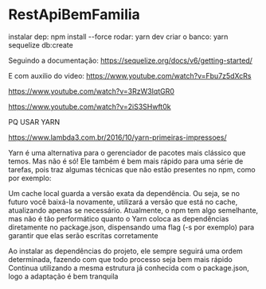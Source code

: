 # RestApiBemFamilia

instalar dep: npm install --force
rodar: yarn dev
criar o banco: yarn sequelize db:create

Seguindo a documentação: https://sequelize.org/docs/v6/getting-started/

E com auxilio do video: https://www.youtube.com/watch?v=Fbu7z5dXcRs

https://www.youtube.com/watch?v=3RzW3IqtGR0

https://www.youtube.com/watch?v=2iS3SHwft0k

PQ USAR YARN 

https://www.lambda3.com.br/2016/10/yarn-primeiras-impressoes/

Yarn é uma alternativa para o gerenciador de pacotes mais clássico que temos. Mas não é só! Ele também é bem mais rápido para uma série de tarefas, pois traz algumas técnicas que não estão presentes no npm, como por exemplo:

Um cache local guarda a versão exata da dependência. 
Ou seja, se no futuro você baixá-la novamente, utilizará a versão que está no cache, atualizando apenas se necessário. 
Atualmente, o npm tem algo semelhante, mas não é tão performático quanto o Yarn coloca as dependências diretamente no package.json, dispensando uma flag (-s por exemplo) para garantir que elas serão escritas corretamente
<div/>
Ao instalar as dependências do projeto, ele sempre seguirá uma ordem determinada, fazendo com que todo processo seja bem mais rápido
Continua utilizando a mesma estrutura já conhecida com o package.json, logo a adaptação é bem tranquila
